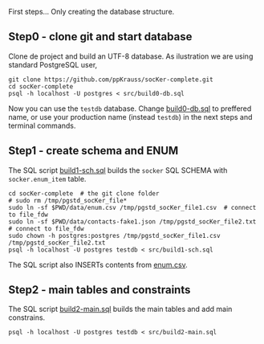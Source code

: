 First steps... Only creating the database structure.

## Step0 - clone git and start database

Clone de project and build an UTF-8 database. As ilustration we are using standard PostgreSQL user,

```
git clone https://github.com/ppKrauss/socKer-complete.git
cd socKer-complete
psql -h localhost -U postgres < src/build0-db.sql
```
Now you can use the `testdb` database. Change [build0-db.sql](build0-db.sql) to preffered name, or use your production name (instead `testdb`) in the next steps and terminal commands.

##  Step1 - create schema and ENUM

The SQL script [build1-sch.sql](build1-sch.sql) builds the `socker` SQL SCHEMA with `socker.enum_item` table.

```
cd socKer-complete  # the git clone folder
# sudo rm /tmp/pgstd_socKer_file*
sudo ln -sf $PWD/data/enum.csv /tmp/pgstd_socKer_file1.csv  # connect to file_fdw
sudo ln -sf $PWD/data/contacts-fake1.json /tmp/pgstd_socKer_file2.txt  # connect to file_fdw
sudo chown -h postgres:postgres /tmp/pgstd_socKer_file1.csv /tmp/pgstd_socKer_file2.txt
psql -h localhost -U postgres testdb < src/build1-sch.sql
```
The SQL script also INSERTs contents from [enum.csv](../data/enum.csv).

##  Step2 - main tables and constraints

The SQL script [build2-main.sql](build2-main.sql) builds the main tables and add main constrains.

```
psql -h localhost -U postgres testdb < src/build2-main.sql
```
